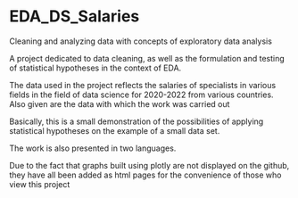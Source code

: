 # EDA_DS_Salaries
Cleaning and analyzing data with concepts of exploratory data analysis

A project dedicated to data cleaning, as well as the formulation and testing of statistical hypotheses in the context of EDA.

The data used in the project reflects the salaries of specialists
in various fields in the field of data science for 2020-2022 from various countries.
Also given are the data with which the work was carried out

Basically, this is a small demonstration of the possibilities of applying statistical hypotheses on the example of a small data set.

The work is also presented in two languages.

Due to the fact that graphs built using plotly are not displayed on the github, they have all been added as html pages for the convenience of those who view this project
